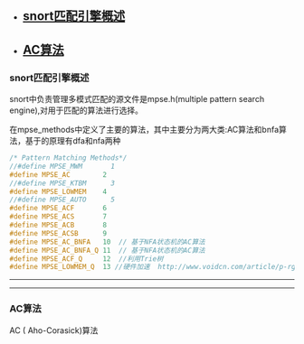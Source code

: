 * ## [snort匹配引擎概述](#snort匹配引擎概述) 
* ## [AC算法](#AC算法)

### snort匹配引擎概述
snort中负责管理多模式匹配的源文件是mpse.h(multiple pattern search engine),对用于匹配的算法进行选择。

在mpse_methods中定义了主要的算法，其中主要分为两大类:AC算法和bnfa算法，基于的原理有dfa和nfa两种
```c
/* Pattern Matching Methods*/
//#define MPSE_MWM       1
#define MPSE_AC        2
//#define MPSE_KTBM      3
#define MPSE_LOWMEM    4
//#define MPSE_AUTO      5
#define MPSE_ACF       6
#define MPSE_ACS       7
#define MPSE_ACB       8
#define MPSE_ACSB      9
#define MPSE_AC_BNFA   10  // 基于NFA状态机的AC算法
#define MPSE_AC_BNFA_Q 11  // 基于NFA状态机的AC算法
#define MPSE_ACF_Q     12  //利用Trie树
#define MPSE_LOWMEM_Q  13 //硬件加速  http://www.voidcn.com/article/p-rguwsyeb-bdg.html
```
---

---
### AC算法

AC ( Aho-Corasick)算法
